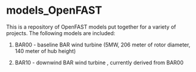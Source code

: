 # models_OpenFAST

This is a repository of OpenFAST models put together for a variety of projects. The following models are included:

1) BAR00 - baseline BAR wind turbine (5MW, 206 meter of rotor diameter, 140 meter of hub height)

2) BAR10 - downwind BAR wind turbine , currently derived from BAR00


